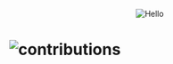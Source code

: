 <p align="center"><img src="https://profile-counter.glitch.me/deplives/count.svg" alt="Hello"></p>

# ![contributions](https://ssr-contributions-svg.vercel.app/_/deplives?chart=3dbar&scale=2&gradient=true&animation=wave&animation_duration=2&animation_amplitude=NaN&animation_wave_center=0_0&format=svg&weeks=50)
